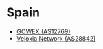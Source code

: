 # Spain

- [GOWEX (AS12769)](http://mad1srv03.as12769.net/)
- [Veloxia Network (AS28842)](http://www.zilos.com/conozcanos/traceroute.html)
